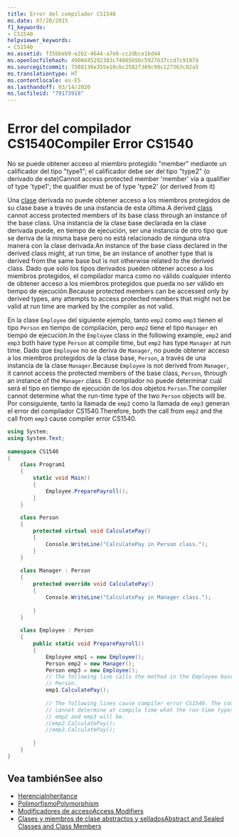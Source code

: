 ```yaml
---
title: Error del compilador CS1540
ms.date: 07/20/2015
f1_keywords:
- CS1540
helpviewer_keywords:
- CS1540
ms.assetid: f35bbeb9-e2b2-4644-a7e6-cc2dbce1bd44
ms.openlocfilehash: 4900d45292383c74865b5bc5927637ccd7c9197d
ms.sourcegitcommit: 7588136e355e10cbc2582f389c90c127363c02a5
ms.translationtype: HT
ms.contentlocale: es-ES
ms.lasthandoff: 03/14/2020
ms.locfileid: "79173918"
---
```

# <a name="compiler-error-cs1540"></a><span data-ttu-id="e985a-102">Error del compilador CS1540</span><span class="sxs-lookup"><span data-stu-id="e985a-102">Compiler Error CS1540</span></span>
<span data-ttu-id="e985a-103">No se puede obtener acceso al miembro protegido "member" mediante un calificador del tipo "type1"; el calificador debe ser del tipo "type2" (o derivado de este)</span><span class="sxs-lookup"><span data-stu-id="e985a-103">Cannot access protected member 'member' via a qualifier of type 'type1'; the qualifier must be of type 'type2' (or derived from it)</span></span>  
  
 <span data-ttu-id="e985a-104">Una [clase](../keywords/class.md) derivada no puede obtener acceso a los miembros protegidos de su clase base a través de una instancia de esta última.</span><span class="sxs-lookup"><span data-stu-id="e985a-104">A derived [class](../keywords/class.md) cannot access protected members of its base class through an instance of the base class.</span></span> <span data-ttu-id="e985a-105">Una instancia de la clase base declarada en la clase derivada puede, en tiempo de ejecución, ser una instancia de otro tipo que se deriva de la misma base pero no está relacionado de ninguna otra manera con la clase derivada.</span><span class="sxs-lookup"><span data-stu-id="e985a-105">An instance of the base class declared in the derived class might, at run time, be an instance of another type that is derived from the same base but is not otherwise related to the derived class.</span></span> <span data-ttu-id="e985a-106">Dado que solo los tipos derivados pueden obtener acceso a los miembros protegidos, el compilador marca como no válido cualquier intento de obtener acceso a los miembros protegidos que pueda no ser válido en tiempo de ejecución.</span><span class="sxs-lookup"><span data-stu-id="e985a-106">Because protected members can be accessed only by derived types, any attempts to access protected members that might not be valid at run time are marked by the compiler as not valid.</span></span>  
  
 <span data-ttu-id="e985a-107">En la clase `Employee` del siguiente ejemplo, tanto `emp2` como `emp3` tienen el tipo `Person` en tiempo de compilación, pero `emp2` tiene el tipo `Manager` en tiempo de ejecución.</span><span class="sxs-lookup"><span data-stu-id="e985a-107">In the `Employee` class in the following example, `emp2` and `emp3` both have type `Person` at compile time, but `emp2` has type `Manager` at run time.</span></span> <span data-ttu-id="e985a-108">Dado que `Employee` no se deriva de `Manager`, no puede obtener acceso a los miembros protegidos de la clase base, `Person`, a través de una instancia de la clase `Manager`.</span><span class="sxs-lookup"><span data-stu-id="e985a-108">Because `Employee` is not derived from `Manager`, it cannot access the protected members of the base class, `Person`, through an instance of the `Manager` class.</span></span> <span data-ttu-id="e985a-109">El compilador no puede determinar cuál será el tipo en tiempo de ejecución de los dos objetos `Person`.</span><span class="sxs-lookup"><span data-stu-id="e985a-109">The compiler cannot determine what the run-time type of the two `Person` objects will be.</span></span> <span data-ttu-id="e985a-110">Por consiguiente, tanto la llamada de `emp2` como la llamada de `emp3` generan el error del compilador CS1540.</span><span class="sxs-lookup"><span data-stu-id="e985a-110">Therefore, both the call from `emp2` and the call from `emp3` cause compiler error CS1540.</span></span>  
  
```csharp  
using System;  
using System.Text;  
  
namespace CS1540  
{  
    class Program1  
    {  
        static void Main()  
        {  
            Employee.PreparePayroll();  
        }  
    }  
  
    class Person  
    {  
        protected virtual void CalculatePay()
        {  
            Console.WriteLine("CalculatePay in Person class.");  
        }  
    }  
  
    class Manager : Person  
    {  
        protected override void CalculatePay()
        {  
            Console.WriteLine("CalculatePay in Manager class.");
  
        }  
    }  
  
    class Employee : Person  
    {  
        public static void PreparePayroll()  
        {  
            Employee emp1 = new Employee();  
            Person emp2 = new Manager();  
            Person emp3 = new Employee();  
            // The following line calls the method in the Employee base class,  
            // Person.  
            emp1.CalculatePay();
  
            // The following lines cause compiler error CS1540. The compiler
            // cannot determine at compile time what the run-time types of
            // emp2 and emp3 will be.  
            //emp2.CalculatePay();
            //emp3.CalculatePay();  
  
        }  
    }  
}  
```  
  
## <a name="see-also"></a><span data-ttu-id="e985a-111">Vea también</span><span class="sxs-lookup"><span data-stu-id="e985a-111">See also</span></span>

- [<span data-ttu-id="e985a-112">Herencia</span><span class="sxs-lookup"><span data-stu-id="e985a-112">Inheritance</span></span>](../../programming-guide/classes-and-structs/inheritance.md)
- [<span data-ttu-id="e985a-113">Polimorfismo</span><span class="sxs-lookup"><span data-stu-id="e985a-113">Polymorphism</span></span>](../../programming-guide/classes-and-structs/polymorphism.md)
- [<span data-ttu-id="e985a-114">Modificadores de acceso</span><span class="sxs-lookup"><span data-stu-id="e985a-114">Access Modifiers</span></span>](../../programming-guide/classes-and-structs/access-modifiers.md)
- [<span data-ttu-id="e985a-115">Clases y miembros de clase abstractos y sellados</span><span class="sxs-lookup"><span data-stu-id="e985a-115">Abstract and Sealed Classes and Class Members</span></span>](../../programming-guide/classes-and-structs/abstract-and-sealed-classes-and-class-members.md)
